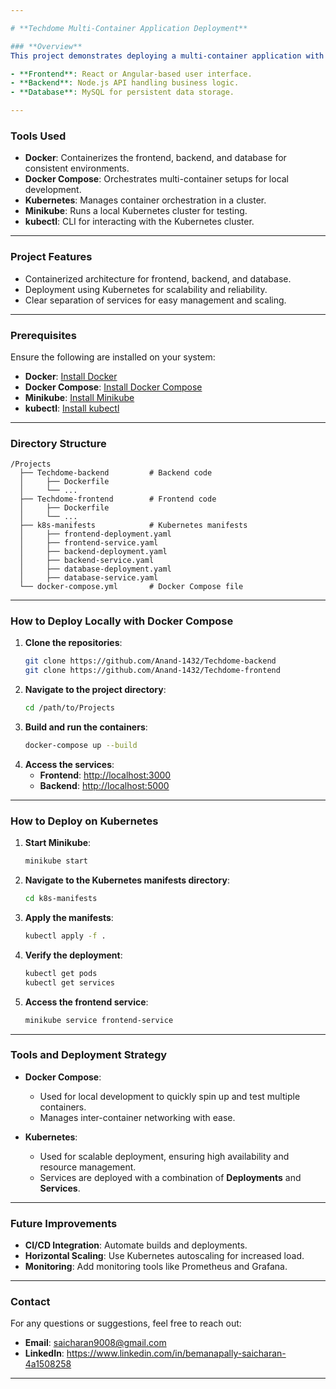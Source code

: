 ```yaml
---

# **Techdome Multi-Container Application Deployment**

### **Overview**
This project demonstrates deploying a multi-container application with **Docker Compose** and **Kubernetes**. The application includes the following components:

- **Frontend**: React or Angular-based user interface.
- **Backend**: Node.js API handling business logic.
- **Database**: MySQL for persistent data storage.

---
```


### **Tools Used**
- **Docker**: Containerizes the frontend, backend, and database for consistent environments.
- **Docker Compose**: Orchestrates multi-container setups for local development.
- **Kubernetes**: Manages container orchestration in a cluster.
- **Minikube**: Runs a local Kubernetes cluster for testing.
- **kubectl**: CLI for interacting with the Kubernetes cluster.

---

### **Project Features**
- Containerized architecture for frontend, backend, and database.
- Deployment using Kubernetes for scalability and reliability.
- Clear separation of services for easy management and scaling.

---

### **Prerequisites**
Ensure the following are installed on your system:
- **Docker**: [Install Docker](https://docs.docker.com/get-docker/)
- **Docker Compose**: [Install Docker Compose](https://docs.docker.com/compose/install/)
- **Minikube**: [Install Minikube](https://minikube.sigs.k8s.io/docs/start/)
- **kubectl**: [Install kubectl](https://kubernetes.io/docs/tasks/tools/install-kubectl/)

---

### **Directory Structure**
```
/Projects
  ├── Techdome-backend         # Backend code
  │     ├── Dockerfile
  │     └── ...
  ├── Techdome-frontend        # Frontend code
  │     ├── Dockerfile
  │     └── ...
  ├── k8s-manifests            # Kubernetes manifests
  │     ├── frontend-deployment.yaml
  │     ├── frontend-service.yaml
  │     ├── backend-deployment.yaml
  │     ├── backend-service.yaml
  │     ├── database-deployment.yaml
  │     ├── database-service.yaml
  └── docker-compose.yml       # Docker Compose file
```

---

### **How to Deploy Locally with Docker Compose**
1. **Clone the repositories**:
   ```bash
   git clone https://github.com/Anand-1432/Techdome-backend
   git clone https://github.com/Anand-1432/Techdome-frontend
   ```
2. **Navigate to the project directory**:
   ```bash
   cd /path/to/Projects
   ```
3. **Build and run the containers**:
   ```bash
   docker-compose up --build
   ```
4. **Access the services**:
   - **Frontend**: [http://localhost:3000](http://localhost:3000)
   - **Backend**: [http://localhost:5000](http://localhost:5000)

---

### **How to Deploy on Kubernetes**
1. **Start Minikube**:
   ```bash
   minikube start
   ```
2. **Navigate to the Kubernetes manifests directory**:
   ```bash
   cd k8s-manifests
   ```
3. **Apply the manifests**:
   ```bash
   kubectl apply -f .
   ```
4. **Verify the deployment**:
   ```bash
   kubectl get pods
   kubectl get services
   ```
5. **Access the frontend service**:
   ```bash
   minikube service frontend-service
   ```

---

### **Tools and Deployment Strategy**
- **Docker Compose**:
  - Used for local development to quickly spin up and test multiple containers.
  - Manages inter-container networking with ease.

- **Kubernetes**:
  - Used for scalable deployment, ensuring high availability and resource management.
  - Services are deployed with a combination of **Deployments** and **Services**.

---

### **Future Improvements**
- **CI/CD Integration**: Automate builds and deployments.
- **Horizontal Scaling**: Use Kubernetes autoscaling for increased load.
- **Monitoring**: Add monitoring tools like Prometheus and Grafana.

---

### **Contact**
For any questions or suggestions, feel free to reach out:
- **Email**: saicharan9008@gmail.com
- **LinkedIn**: https://www.linkedin.com/in/bemanapally-saicharan-4a1508258

---